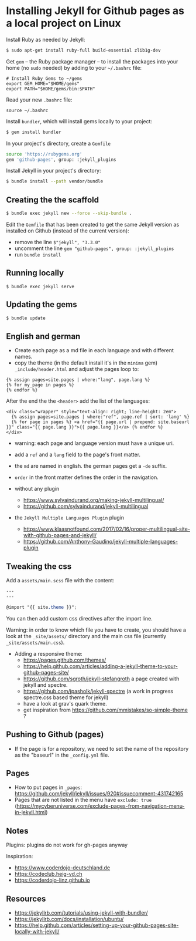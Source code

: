 # Installing Jekyll for Github pages as a local project on Linux

Install Ruby as needed by Jekyll:

```sh
$ sudo apt-get install ruby-full build-essential zlib1g-dev
```

Get `gem` – the Ruby package manager – to install the packages into your home (no `sudo` needed) by adding to your `~/.bashrc` file:

```
# Install Ruby Gems to ~/gems
export GEM_HOME="$HOME/gems"
export PATH="$HOME/gems/bin:$PATH"
```

Read your new `.bashrc` file:

```
source ~/.bashrc
```

Install `bundler`, which will install gems locally to your project:

```sh
$ gem install bundler
```

In your project's directory, create a `Gemfile`

```sh
source 'https://rubygems.org'
gem 'github-pages', group: :jekyll_plugins
```

Install Jekyll in your project's directory:

```sh
$ bundle install --path vendor/bundle
```

## Creating the the scaffold

```sh
$ bundle exec jekyll new --force --skip-bundle .
```

Edit the `Gemfile` that has been created to get the same Jekyll version as installed on Github (instead of the current version):

- remove the line `$"jekyll", "3.3.0"`
- uncomment the line `gem "github-pages", group: :jekyll_plugins`
- run `bundle install`

## Running locally


```
$ bundle exec jekyll serve
```

## Updating the gems

```sh
$ bundle update
```

## English and german

- Create each page as a md file in each language and with different names.
- copy the theme (in the default install it's in the `minima` gem) `_include/header.html` and adjust the pages loop to:

```
{% assign pages=site.pages | where:"lang", page.lang %}
{% for my_page in pages %}
{% endfor %}
```

After the end the the `<header>` add the list of the languages:

```
<div class="wrapper" style="text-align: right; line-height: 2em">
  {% assign pages=site.pages | where:"ref", page.ref | sort: 'lang' %}
  {% for page in pages %} <a href="{{ page.url | prepend: site.baseurl }}" class="{{ page.lang }}">{{ page.lang }}</a> {% endfor %}
</div>
```
- warning: each page and language version must have a unique uri.
- add a `ref` and a `lang` field to the page's front matter.
- the `md` are named in english. the german pages get a `-de` suffix.
- `order` in the front matter defines the order in the navigation.

- without any plugin
  - https://www.sylvaindurand.org/making-jekyll-multilingual/
  - https://github.com/sylvaindurand/jekyll-multilingual
- the `Jekyll Multiple Languages Plugin` plugin
  - <https://www.klaasnotfound.com/2017/02/16/proper-multilingual-site-with-github-pages-and-jekyll/>
  - <https://github.com/Anthony-Gaudino/jekyll-multiple-languages-plugin>

## Tweaking the css

Add a `assets/main.scss` file with the content:

```scss
---
---

@import "{{ site.theme }}";
```

You can then add custom css directives after the import line.

Warning: in order to know which file you have to create, you should have a look at the `_site/assets/` directory and the main css file (currently `_site/assets/main.css`).

- Adding a responsive theme:
  - https://pages.github.com/themes/
  - https://help.github.com/articles/adding-a-jekyll-theme-to-your-github-pages-site/
  - https://github.com/sgroth/jekyll-stefangroth a page created with jekyll and spectre.
  - https://github.com/jpasholk/jekyll-spectre (a work in progress spectre.css based theme for jekyll)
  - have a look at grav's quark theme.
  - get inspiration from https://github.com/mmistakes/so-simple-theme ?

## Pushing to Github (pages)

- If the page is for a repository, we need to set the name of the repository as the "baseurl" in the `_config.yml` file.

## Pages

- How to put pages in `_pages`: <https://github.com/jekyll/jekyll/issues/920#issuecomment-431742165>
- Pages that are not listed in the menu have `exclude: true` (https://mycyberuniverse.com/exclude-pages-from-navigation-menu-in-jekyll.html)

## Notes

Plugins: plugins do not work for gh-pages anyway

Inspiration:

- https://www.coderdojo-deutschland.de
- https://codeclub.heig-vd.ch
- https://coderdojo-linz.github.io

##  Resources

- https://jekyllrb.com/tutorials/using-jekyll-with-bundler/
- https://jekyllrb.com/docs/installation/ubuntu/
- https://help.github.com/articles/setting-up-your-github-pages-site-locally-with-jekyll/

